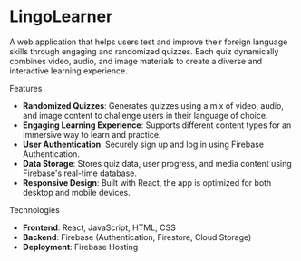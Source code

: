 ﻿# LingoLearner

A web application that helps users test and improve their foreign language skills through engaging and randomized quizzes. Each quiz dynamically combines video, audio, and image materials to create a diverse and interactive learning experience.

Features
- **Randomized Quizzes**: Generates quizzes using a mix of video, audio, and image content to challenge users in their language of choice.
- **Engaging Learning Experience**: Supports different content types for an immersive way to learn and practice.
- **User Authentication**: Securely sign up and log in using Firebase Authentication.
- **Data Storage**: Stores quiz data, user progress, and media content using Firebase's real-time database.
- **Responsive Design**: Built with React, the app is optimized for both desktop and mobile devices.

Technologies
- **Frontend**: React, JavaScript, HTML, CSS
- **Backend**: Firebase (Authentication, Firestore, Cloud Storage)
- **Deployment**: Firebase Hosting
